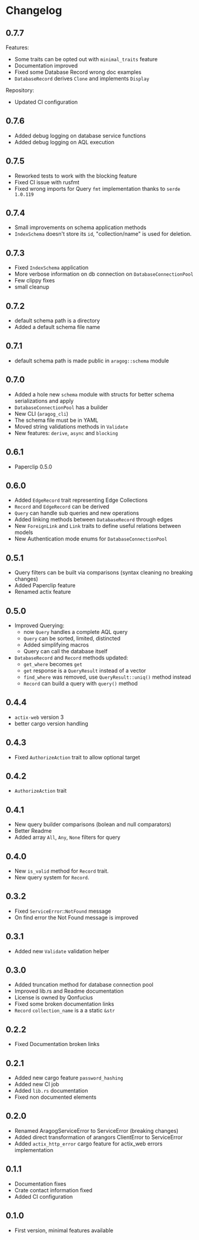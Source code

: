 # Changelog

## 0.7.7

Features:
* Some traits can be opted out with `minimal_traits` feature
* Documentation improved
* Fixed some Database Record wrong doc examples
* `DatabaseRecord` derives `Clone` and implements `Display`

Repository:  
* Updated CI configuration

## 0.7.6

* Added debug logging on database service functions
* Added debug logging on AQL execution

## 0.7.5

* Reworked tests to work with the blocking feature
* Fixed CI issue with rusfmt
* Fixed wrong imports for Query `fmt` implementation thanks to `serde 1.0.119`

## 0.7.4

* Small improvements on schema application methods
* `IndexSchema` doesn't store its `id`, "collection/name" is used for deletion.

## 0.7.3

* Fixed `IndexSchema` application
* More verbose information on db connection on `DatabaseConnectionPool`
* Few clippy fixes
* small cleanup

## 0.7.2

* default schema path is a directory
* Added a default schema file name

## 0.7.1

* default schema path is made public in `aragog::schema` module

## 0.7.0

* Added a hole new `schema` module with structs for better schema serializations and apply
* `DatabaseConnectionPool` has a builder
* New CLI (`aragog_cli`)
* The schema file must be in YAML
* Moved string validations methods in `Validate`
* New features: `derive`, `async` and `blocking`

## 0.6.1

* Paperclip 0.5.0

## 0.6.0

* Added `EdgeRecord` trait representing Edge Collections
* `Record` and `EdgeRecord` can be derived
* `Query` can handle sub queries and new operations
* Added linking methods between `DatabaseRecord` through edges
* New `ForeignLink` and `Link` traits to define useful relations between models
* New Authentication mode enums for `DatabaseConnectionPool`

## 0.5.1

* Query filters can be built via comparisons (syntax cleaning no breaking changes)
* Added Paperclip feature
* Renamed actix feature

## 0.5.0

* Improved Querying:
    * now `Query` handles a complete AQL query
    * `Query` can be sorted, limited, distincted
    * Added simplifying macros
    * Query can call the database itself
* `DatabaseRecord` and `Record` methods updated:
    * `get_where` becomes `get`
    * `get` response is a `QueryResult` instead of a vector
    * `find_where` was removed, use `QueryResult::uniq()` method instead
    * `Record` can build a query with `query()` method

## 0.4.4

* `actix-web` version 3
* better cargo version handling

## 0.4.3

* Fixed `AuthorizeAction` trait to allow optional target

## 0.4.2

* `AuthorizeAction` trait

## 0.4.1

* New query builder comparisons (bolean and null comparators)
* Better Readme
* Added array `All`, `Any`, `None` filters for query

## 0.4.0

* New `is_valid` method for `Record` trait.
* New query system for `Record`.

## 0.3.2

* Fixed `ServiceError`::`NotFound` message
* On find error the Not Found message is improved

## 0.3.1

* Added new `Validate` validation helper

## 0.3.0

* Added truncation method for database connection pool
* Improved lib.rs and Readme documentation
* License is owned by Qonfucius
* Fixed some broken documentation links
* `Record` `collection_name` is a a static `&str`

## 0.2.2

* Fixed Documentation broken links

## 0.2.1

* Added new cargo feature `password_hashing`
* Added new CI job
* Added `lib.rs` documentation
* Fixed non documented elements

## 0.2.0

* Renamed AragogServiceError to ServiceError (breaking changes)
* Added direct transformation of arangors ClientError to ServiceError
* Added `actix_http_error` cargo feature for actix_web errors implementation

## 0.1.1
* Documentation fixes
* Crate contact information fixed
* Added CI configuration

## 0.1.0
* First version, minimal features available